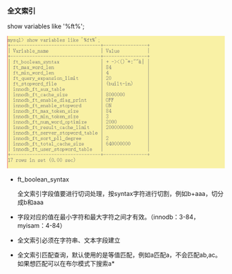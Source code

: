 ### 全文索引

show variables like '%ft%';

![image-20210914113607692](images/image-20210914113607692.png)

- ft_boolean_syntax

  全文索引字段值要进行切词处理，按syntax字符进行切割，例如b+aaa，切分成b和aaa

- 字段对应的值在最小字符和最大字符之间才有效。（innodb：3-84，myisam：4-84）
- 全文索引必须在字符串、文本字段建立
- 全文索引匹配查询，默认使用的是等值匹配，例如a匹配a，不会匹配ab,ac。如果想匹配可以在布尔模式下搜索a*
